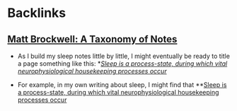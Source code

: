 
# Backlinks
## [Matt Brockwell: A Taxonomy of Notes](<Matt Brockwell: A Taxonomy of Notes.md>)
- As I build my sleep notes little by little, I might eventually be ready to title a page something like this: **[Sleep is a process-state, during which vital neurophysiological housekeeping processes occur](<Sleep is a process-state, during which vital neurophysiological housekeeping processes occur.md>)*

- For example, in my own writing about sleep, I might find that **[Sleep is a process-state, during which vital neurophysiological housekeeping processes occur](<Sleep is a process-state, during which vital neurophysiological housekeeping processes occur.md>)

